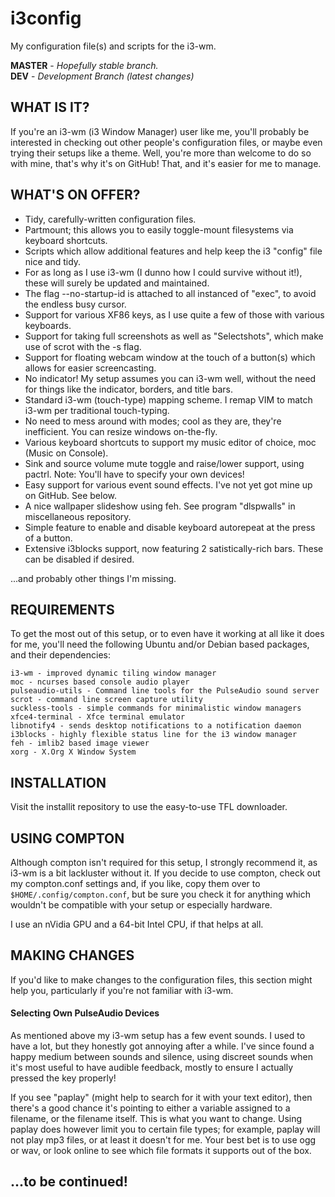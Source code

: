 # i3config
My configuration file(s) and scripts for the i3-wm.

**MASTER** - _Hopefully stable branch._\
**DEV** - _Development Branch (latest changes)_

## WHAT IS IT?

If you're an i3-wm (i3 Window Manager) user like me, you'll probably be interested in checking out other people's configuration files, or maybe even trying their setups like a theme. Well, you're more than welcome to do so with mine, that's why it's on GitHub! That, and it's easier for me to manage.

## WHAT'S ON OFFER?

* Tidy, carefully-written configuration files.
* Partmount; this allows you to easily toggle-mount filesystems via keyboard shortcuts.
* Scripts which allow additional features and help keep the i3 "config" file nice and tidy.
* For as long as I use i3-wm (I dunno how I could survive without it!), these will surely be updated and maintained.
* The flag --no-startup-id is attached to all instanced of "exec", to avoid the endless busy cursor.
* Support for various XF86 keys, as I use quite a few of those with various keyboards.
* Support for taking full screenshots as well as "Selectshots", which make use of scrot with the -s flag.
* Support for floating webcam window at the touch of a button(s) which allows for easier screencasting.
* No indicator! My setup assumes you can i3-wm well, without the need for things like the indicator, borders, and title bars.
* Standard i3-wm (touch-type) mapping scheme. I remap VIM to match i3-wm per traditional touch-typing.
* No need to mess around with modes; cool as they are, they're inefficient. You can resize windows on-the-fly.
* Various keyboard shortcuts to support my music editor of choice, moc (Music on Console).
* Sink and source volume mute toggle and raise/lower support, using pactrl. Note: You'll have to specify your own devices!
* Easy support for various event sound effects. I've not yet got mine up on GitHub. See below.
* A nice wallpaper slideshow using feh. See program "dlspwalls" in miscellaneous repository.
* Simple feature to enable and disable keyboard autorepeat at the press of a button.
* Extensive i3blocks support, now featuring 2 satistically-rich bars. These can be disabled if desired.

...and probably other things I'm missing.

## REQUIREMENTS

To get the most out of this setup, or to even have it working at all like it does for me, you'll need the following Ubuntu and/or Debian based packages, and their dependencies:

```
i3-wm - improved dynamic tiling window manager
moc - ncurses based console audio player
pulseaudio-utils - Command line tools for the PulseAudio sound server
scrot - command line screen capture utility
suckless-tools - simple commands for minimalistic window managers
xfce4-terminal - Xfce terminal emulator
libnotify4 - sends desktop notifications to a notification daemon
i3blocks - highly flexible status line for the i3 window manager
feh - imlib2 based image viewer
xorg - X.Org X Window System
```

## INSTALLATION

Visit the installit repository to use the easy-to-use TFL downloader.

## USING COMPTON

Although compton isn't required for this setup, I strongly recommend it, as i3-wm is a bit lackluster without it. If you decide to use compton, check out my compton.conf settings and, if you like, copy them over to `$HOME/.config/compton.conf`, but be sure you check it for anything which wouldn't be compatible with your setup or especially hardware.

I use an nVidia GPU and a 64-bit Intel CPU, if that helps at all.

## MAKING CHANGES

If you'd like to make changes to the configuration files, this section might help you, particularly if you're not familiar with i3-wm.

#### Selecting Own PulseAudio Devices

As mentioned above my i3-wm setup has a few event sounds. I used to have a lot, but they honestly got annoying after a while. I've since found a happy medium between sounds and silence, using discreet sounds when it's most useful to have audible feedback, mostly to ensure I actually pressed the key properly!

If you see "paplay" (might help to search for it with your text editor), then there's a good chance it's pointing to either a variable assigned to a filename, or the filename itself. This is what you want to change. Using paplay does however limit you to certain file types; for example, paplay will not play mp3 files, or at least it doesn't for me. Your best bet is to use ogg or wav, or look online to see which file formats it supports out of the box.

## ...to be continued!

